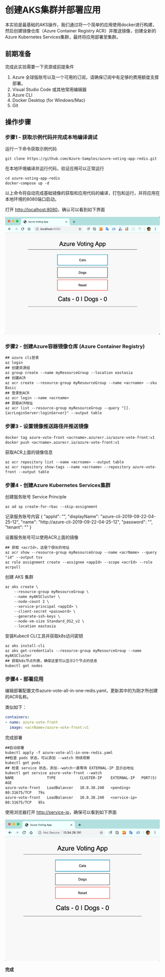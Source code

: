 # 创建AKS集群并部署应用

本实验是最基础的AKS操作，我们通过将一个简单的应用使用docker进行构建，然后创建镜像仓库（Azure Container Registry ACR）并推送镜像，创建全新的Azure Kubernetes Services集群，最终将应用部署至集群。

## 前期准备

完成此实验需要一下资源或前提条件

1. Azure 全球版账号以及一个可用的订阅，请确保订阅中有足够的费用额度支撑部署。
2. Visual Studio Code 或其他常用编辑器
3. Azure CLI
4. Docker Desktop (for Windows/Mac)
5. Git

## 操作步骤

### 步骤1 - 获取示例代码并完成本地编译调试

运行一下命令获取示例代码

```shell
git clone https://github.com/Azure-Samples/azure-voting-app-redis.git
```

在本地环境编译并运行代码，验证应用可以正常运行

```sehll
cd azure-voting-app-redis
docker-compose up -d
```

以上命令将自动完成基础镜像的获取和应用代码的编译，打包和运行，并将应用在本地环境的8080端口启动。

打开 <http://localhost:8080>，确认可以看到如下界面

![Azure Voting App](./images/2019-09-22_16-04-09.png)

### 步骤2 - 创建Azure容器镜像仓库 (Azure Container Registry)

```shell
## azure cli登录
az login
## 创建资源组
az group create --name myResourceGroup --location eastasia
## 创建ACR
az acr create --resource-group myResourceGroup --name <acrname> --sku Basic
## 登录到ACR
az acr login --name <acrname>
## 获取ACR地址
az acr list --resource-group myResourceGroup --query "[].{acrLoginServer:loginServer}" --output table
```

### 步骤3 - 设置镜像推送路径并推送镜像

```shell
docker tag azure-vote-front <acrname>.azurecr.io/azure-vote-front:v1
docker push <acrname>.azurecr.io/azure-vote-front:v1
```

获取ACR上面的镜像信息

```shell
az acr repository list --name <acrname> --output table
az acr repository show-tags --name <acrname> --repository azure-vote-front --output table
```

### 步骤4 - 创建Azure Kubernetes Services集群

创建服务账号 Service Principle

```shell
az ad sp create-for-rbac --skip-assignment
```

记录服务账号内容
{
  "appId": "<appId>",
  "displayName": "azure-cli-2019-09-22-04-25-12",
  "name": "http://azure-cli-2019-09-22-04-25-12",
  "password": "<password>",
  "tenant": "<tenant>"
}

设置服务账号可以使用ACR上面的镜像

```shell
## 获取 <acrId>，这是个很长的地址
az acr show --resource-group myResourceGroup --name <acrName> --query "id" --output tsv
az role assignment create --assignee <appId> --scope <acrId> --role acrpull
```

创建 AKS 集群

```shell
az aks create \
    --resource-group myResourceGroup \
    --name myAKSCluster \
    --node-count 2 \
    --service-principal <appId> \
    --client-secret <password> \
    --generate-ssh-keys \
    --node-vm-size Standard_DS2_v2 \
    --location eastasia
```

安装Kubectl CLI工具并获取k8s访问密钥

```shell
az aks install-cli
az aks get-credentials --resource-group myResourceGroup --name myAKSCluster
## 获取k8s节点列表，确保这里可以显示2个节点的信息
kubectl get nodes
```

### 步骤4 - 部署应用

编辑部署配置文件azure-vote-all-in-one-redis.yaml，更新其中的<acrname>为刚才所创建的ACR名称。

类似如下：

```yaml
containers:
- name: azure-vote-front
  image: <acrName>/azure-vote-front:v1
```

完成部署

```shell
##启动部署
kubectl apply -f azure-vote-all-in-one-redis.yaml
##检查 pods 状态，可以添加 --watch 持续观察
kubectl get pods
## 检查 service 状态，添加--watch一直等待 EXTERNAL-IP 显示出地址
kubectl get service azure-vote-front --watch
NAME               TYPE           CLUSTER-IP    EXTERNAL-IP   PORT(S)        AGE
azure-vote-front   LoadBalancer   10.0.38.240   <pending>     80:31675/TCP   79s
azure-vote-front   LoadBalancer   10.0.38.240   <service-ip>   80:31675/TCP   95s
```

使用浏览器打开 <http://service-ip>，确保可以看到如下界面

![Azure Voting App on AKS](./images/2019-09-22_16-20-43.png)

**完成**
